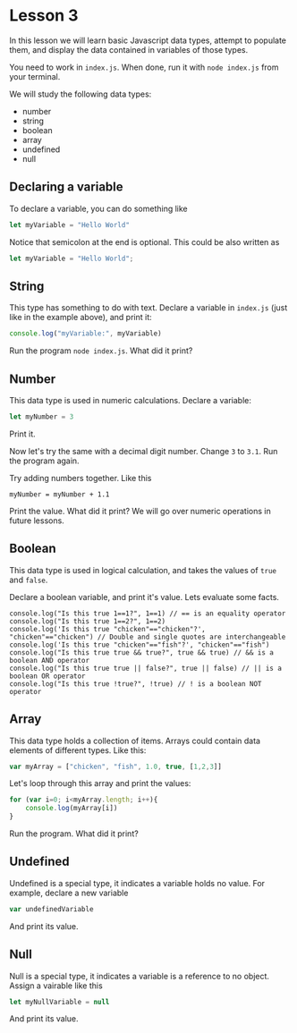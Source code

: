 # Lesson 3

In this lesson we will learn basic Javascript data types, attempt to populate them, and display the data contained in variables of those types.

You need to work in `index.js`. When done, run it with `node index.js` from your terminal. 

We will study the following data types:
* number
* string
* boolean
* array
* undefined
* null

## Declaring a variable
To declare a variable, you can do something like

```js
let myVariable = "Hello World"
```

Notice that semicolon at the end is optional. This could be also written as 

```js
let myVariable = "Hello World";
```

## String

This type has something to do with text. Declare a variable in `index.js` (just like in the example above), and print it:

```js
console.log("myVariable:", myVariable)
```

Run the program `node index.js`. What did it print?

## Number

This data type is used in numeric calculations. Declare a variable:

```js
let myNumber = 3
```

Print it. 

Now let's try the same with a decimal digit number. Change `3` to `3.1`. Run the program again.

Try adding numbers together. Like this

```
myNumber = myNumber + 1.1
```

Print the value. What did it print? We will go over numeric operations in future lessons.


## Boolean

This data type is used in logical calculation, and takes the values of `true` and `false`.

Declare a boolean variable, and print it's value. Lets evaluate some facts.

```
console.log("Is this true 1==1?", 1==1) // == is an equality operator
console.log("Is this true 1==2?", 1==2)
console.log('Is this true "chicken"=="chicken"?', "chicken"=="chicken") // Double and single quotes are interchangeable
console.log('Is this true "chicken"=="fish"?', "chicken"=="fish")
console.log("Is this true true && true?", true && true) // && is a boolean AND operator
console.log("Is this true true || false?", true || false) // || is a boolean OR operator
console.log("Is this true !true?", !true) // ! is a boolean NOT operator
```

## Array

This data type holds a collection of items. Arrays could contain data elements of different types. Like this:

```js
var myArray = ["chicken", "fish", 1.0, true, [1,2,3]]
```

Let's loop through this array and print the values:

```js
for (var i=0; i<myArray.length; i++){
    console.log(myArray[i])
}
```

Run the program. What did it print?

## Undefined

Undefined is a special type, it indicates a variable holds no value. For example, declare a new variable

```js
var undefinedVariable
```

And print its value.

## Null

Null is a special type, it indicates a variable is a reference to no object. Assign a vairable like this

```js
let myNullVariable = null   
```

And print its value.